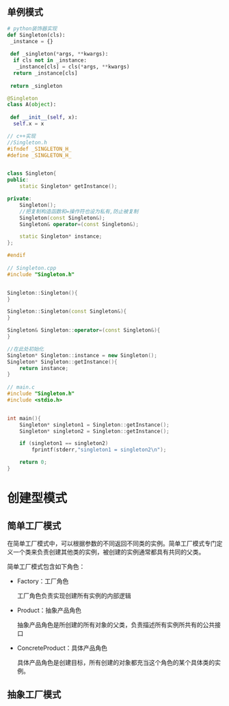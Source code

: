 ## 单例模式

``` python
# python装饰器实现
def Singleton(cls):
 _instance = {}
 
 def _singleton(*args, **kwargs):
  if cls not in _instance:
   _instance[cls] = cls(*args, **kwargs)
  return _instance[cls]
 
 return _singleton

@Singleton
class A(object):
 
 def __init__(self, x):
  self.x = x
```

``` c++
// c++实现
//Singleton.h
#ifndef _SINGLETON_H_
#define _SINGLETON_H_


class Singleton{
public:
	static Singleton* getInstance();

private:
	Singleton();
	//把复制构造函数和=操作符也设为私有,防止被复制
	Singleton(const Singleton&);
	Singleton& operator=(const Singleton&);

	static Singleton* instance;
};

#endif
 
// Singleton.cpp
#include "Singleton.h"


Singleton::Singleton(){
}

Singleton::Singleton(const Singleton&){
}

Singleton& Singleton::operator=(const Singleton&){
}

//在此处初始化
Singleton* Singleton::instance = new Singleton();
Singleton* Singleton::getInstance(){
	return instance;
}
 
// main.c
#include "Singleton.h"
#include <stdio.h>


int main(){
	Singleton* singleton1 = Singleton::getInstance();
	Singleton* singleton2 = Singleton::getInstance();

	if (singleton1 == singleton2)
		fprintf(stderr,"singleton1 = singleton2\n");

	return 0;
}
```

# 创建型模式

## 简单工厂模式

在简单工厂模式中，可以根据参数的不同返回不同类的实例。简单工厂模式专门定义一个类来负责创建其他类的实例，被创建的实例通常都具有共同的父类。

简单工厂模式包含如下角色：

- Factory：工厂角色

  工厂角色负责实现创建所有实例的内部逻辑

- Product：抽象产品角色

  抽象产品角色是所创建的所有对象的父类，负责描述所有实例所共有的公共接口

- ConcreteProduct：具体产品角色

  具体产品角色是创建目标，所有创建的对象都充当这个角色的某个具体类的实例。

## 抽象工厂模式

